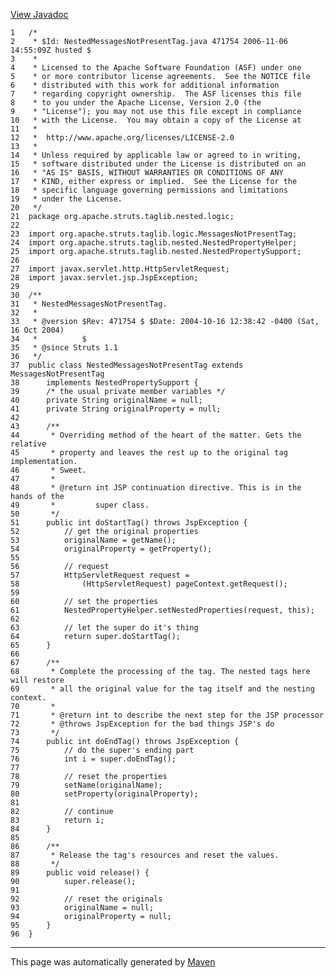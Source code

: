 [View Javadoc](../../../../../../../apidocs/org/apache/struts/taglib/nested/logic/NestedMessagesNotPresentTag.html.md)


    1   /*
    2    * $Id: NestedMessagesNotPresentTag.java 471754 2006-11-06 14:55:09Z husted $
    3    *
    4    * Licensed to the Apache Software Foundation (ASF) under one
    5    * or more contributor license agreements.  See the NOTICE file
    6    * distributed with this work for additional information
    7    * regarding copyright ownership.  The ASF licenses this file
    8    * to you under the Apache License, Version 2.0 (the
    9    * "License"); you may not use this file except in compliance
    10   * with the License.  You may obtain a copy of the License at
    11   *
    12   *  http://www.apache.org/licenses/LICENSE-2.0
    13   *
    14   * Unless required by applicable law or agreed to in writing,
    15   * software distributed under the License is distributed on an
    16   * "AS IS" BASIS, WITHOUT WARRANTIES OR CONDITIONS OF ANY
    17   * KIND, either express or implied.  See the License for the
    18   * specific language governing permissions and limitations
    19   * under the License.
    20   */
    21  package org.apache.struts.taglib.nested.logic;
    22  
    23  import org.apache.struts.taglib.logic.MessagesNotPresentTag;
    24  import org.apache.struts.taglib.nested.NestedPropertyHelper;
    25  import org.apache.struts.taglib.nested.NestedPropertySupport;
    26  
    27  import javax.servlet.http.HttpServletRequest;
    28  import javax.servlet.jsp.JspException;
    29  
    30  /**
    31   * NestedMessagesNotPresentTag.
    32   *
    33   * @version $Rev: 471754 $ $Date: 2004-10-16 12:38:42 -0400 (Sat, 16 Oct 2004)
    34   *          $
    35   * @since Struts 1.1
    36   */
    37  public class NestedMessagesNotPresentTag extends MessagesNotPresentTag
    38      implements NestedPropertySupport {
    39      /* the usual private member variables */
    40      private String originalName = null;
    41      private String originalProperty = null;
    42  
    43      /**
    44       * Overriding method of the heart of the matter. Gets the relative
    45       * property and leaves the rest up to the original tag implementation.
    46       * Sweet.
    47       *
    48       * @return int JSP continuation directive. This is in the hands of the
    49       *         super class.
    50       */
    51      public int doStartTag() throws JspException {
    52          // get the original properties
    53          originalName = getName();
    54          originalProperty = getProperty();
    55  
    56          // request
    57          HttpServletRequest request =
    58              (HttpServletRequest) pageContext.getRequest();
    59  
    60          // set the properties
    61          NestedPropertyHelper.setNestedProperties(request, this);
    62  
    63          // let the super do it's thing
    64          return super.doStartTag();
    65      }
    66  
    67      /**
    68       * Complete the processing of the tag. The nested tags here will restore
    69       * all the original value for the tag itself and the nesting context.
    70       *
    71       * @return int to describe the next step for the JSP processor
    72       * @throws JspException for the bad things JSP's do
    73       */
    74      public int doEndTag() throws JspException {
    75          // do the super's ending part
    76          int i = super.doEndTag();
    77  
    78          // reset the properties
    79          setName(originalName);
    80          setProperty(originalProperty);
    81  
    82          // continue
    83          return i;
    84      }
    85  
    86      /**
    87       * Release the tag's resources and reset the values.
    88       */
    89      public void release() {
    90          super.release();
    91  
    92          // reset the originals
    93          originalName = null;
    94          originalProperty = null;
    95      }
    96  }

------------------------------------------------------------------------

This page was automatically generated by [Maven](http://maven.apache.org/)
